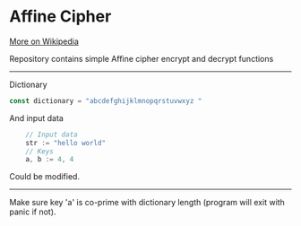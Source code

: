 # Affine Cipher

[More on Wikipedia](https://en.wikipedia.org/wiki/Affine_cipher)

Repository contains simple Affine cipher encrypt and decrypt functions

---

Dictionary
```go
const dictionary = "abcdefghijklmnopqrstuvwxyz "
```

And input data
```go
    // Input data
	str := "hello world"
	// Keys
	a, b := 4, 4
```
Could be modified.

---

Make sure key 'a' is co-prime with dictionary length (program will exit with panic if not).

